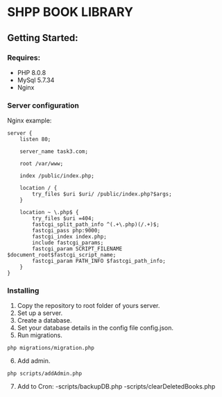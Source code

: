 # SHPP BOOK LIBRARY


## Getting Started:
### Requires:
- PHP 8.0.8
- MySql 5.7.34
- Nginx

### Server configuration
Nginx example:
```
server {
    listen 80;

    server_name task3.com;

    root /var/www;

    index /public/index.php;

    location / {
        try_files $uri $uri/ /public/index.php?$args;
    }

    location ~ \.php$ {
        try_files $uri =404;
        fastcgi_split_path_info ^(.+\.php)(/.+)$;
        fastcgi_pass php:9000;
        fastcgi_index index.php;
        include fastcgi_params;
        fastcgi_param SCRIPT_FILENAME $document_root$fastcgi_script_name;
        fastcgi_param PATH_INFO $fastcgi_path_info;
    }
}
```

### Installing
1. Copy the repository to root folder of yours server.
2. Set up a server.
3. Create a database.
4. Set your database details in the config file config.json.
5. Run migrations.
```
php migrations/migration.php
```
6. Add admin.
```
php scripts/addAdmin.php
```
7. Add to Cron:
   -scripts/backupDB.php
   -scripts/clearDeletedBooks.php


